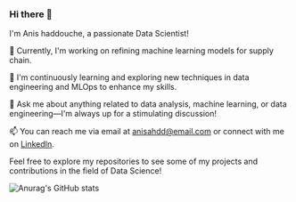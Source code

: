 ### Hi there 👋

I'm Anis haddouche, a passionate Data Scientist!

🔭 Currently, I'm working on refining machine learning models for supply chain.

🌱 I'm continuously learning and exploring new techniques in data engineering and MLOps to enhance my skills.

💬 Ask me about anything related to data analysis, machine learning, or data engineering—I'm always up for a stimulating discussion!

📫 You can reach me via email at [anisahdd@email.com](anisahdd:your@email.com) or connect with me on [LinkedIn]([https://www.linkedin.com/in/anismhaddouche](https://www.linkedin.com/in/anis-m-haddouche-a8667175/)).



Feel free to explore my repositories to see some of my projects and contributions in the field of Data Science!

![Anurag's GitHub stats](https://github-readme-stats.vercel.app/api?username=anuraghazra&show_icons=true&theme=transparent)
